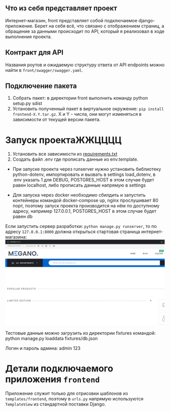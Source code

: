 
## Что из себя представляет проект
Интернет-магазин, front представляет собой подключаемое django-приложение. Берет на себя всё, что связано с отображением страниц, а обращение 
за данными происходит по API, который я реализовал в ходе выполнения проекта.

## Контракт для API
Названия роутов и ожидаемую структуру ответа от API endpoints можно найти в `front/swagger/swagger.yaml`.

## Подключение пакета
1. Cобрать пакет: в директории front выполнить команду python setup.py sdist
2. Установить полученный пакет в виртуальное окружение: `pip install frontend-X.Y.tar.gz`. X и Y - числа, они могут изменяться в зависимости от текущей версии пакета.

# Запуск проектаЖЖЦЦЦЦ
1. Установить все зависимости из [requirements.txt](megano/requirements.txt)
2. Создать файл .env где прописать данные из env.template.

* При запуске проекта через runserver нужно установить библиотеку python-dotenv, импортировать и вызвать в settings load_dotenv, в .env указать 1 для DEBUG,
POSTGRES_HOST в этом случае будет равен localhost, либо прописать данные напрямую в settings


* Для запуска через docker необходимо сбилдить и запустить контейнеры командой docker-compose up, nginx прослушивает 80 порт, поэтому запуск проекта производится на нём по доступному адресу, например 127.0.0.1,
POSTGRES_HOST в этом случае будет равен db

Если запустить сервер разработки: `python manage.py runserver`, то по адресу `127.0.0.1:8000` должна открыться стартовая страница интернет-магазина:
![image](megano/front/root-page.png)

Тестовые данные можно загрузить из директории fixtures командой: python manage.py loaddata fixtures/db.json

Логин и пароль админа: admin 123

# Детали подключаемого приложения `frontend`
Приложение служит только для отрисовки шаблонов из `templates/frontend`, поэтому в `urls.py` напрямую 
используются `TemplateView` из стандартной поставки Django.


